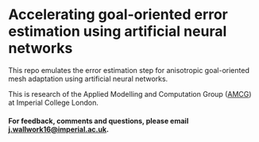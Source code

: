 # Accelerating goal-oriented error estimation using artificial neural networks

This repo emulates the error estimation step for anisotropic
goal-oriented mesh adaptation using artificial neural networks.

This is research of the Applied Modelling and Computation Group
([AMCG]) at Imperial College London.

#### For feedback, comments and questions, please email j.wallwork16@imperial.ac.uk.

[AMCG]: http://www.imperial.ac.uk/earth-science/research/research-groups/amcg/ "AMCG"
